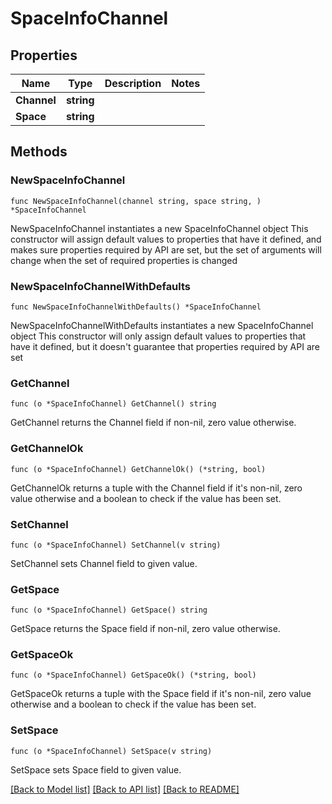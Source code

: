 # SpaceInfoChannel

## Properties

Name | Type | Description | Notes
------------ | ------------- | ------------- | -------------
**Channel** | **string** |  | 
**Space** | **string** |  | 

## Methods

### NewSpaceInfoChannel

`func NewSpaceInfoChannel(channel string, space string, ) *SpaceInfoChannel`

NewSpaceInfoChannel instantiates a new SpaceInfoChannel object
This constructor will assign default values to properties that have it defined,
and makes sure properties required by API are set, but the set of arguments
will change when the set of required properties is changed

### NewSpaceInfoChannelWithDefaults

`func NewSpaceInfoChannelWithDefaults() *SpaceInfoChannel`

NewSpaceInfoChannelWithDefaults instantiates a new SpaceInfoChannel object
This constructor will only assign default values to properties that have it defined,
but it doesn't guarantee that properties required by API are set

### GetChannel

`func (o *SpaceInfoChannel) GetChannel() string`

GetChannel returns the Channel field if non-nil, zero value otherwise.

### GetChannelOk

`func (o *SpaceInfoChannel) GetChannelOk() (*string, bool)`

GetChannelOk returns a tuple with the Channel field if it's non-nil, zero value otherwise
and a boolean to check if the value has been set.

### SetChannel

`func (o *SpaceInfoChannel) SetChannel(v string)`

SetChannel sets Channel field to given value.


### GetSpace

`func (o *SpaceInfoChannel) GetSpace() string`

GetSpace returns the Space field if non-nil, zero value otherwise.

### GetSpaceOk

`func (o *SpaceInfoChannel) GetSpaceOk() (*string, bool)`

GetSpaceOk returns a tuple with the Space field if it's non-nil, zero value otherwise
and a boolean to check if the value has been set.

### SetSpace

`func (o *SpaceInfoChannel) SetSpace(v string)`

SetSpace sets Space field to given value.



[[Back to Model list]](../README.md#documentation-for-models) [[Back to API list]](../README.md#documentation-for-api-endpoints) [[Back to README]](../README.md)


